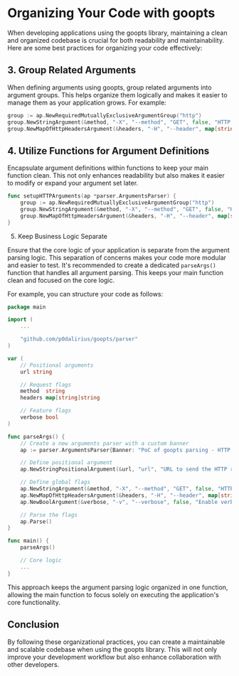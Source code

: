 # Organizing Your Code with goopts

When developing applications using the goopts library, maintaining a clean and organized codebase is crucial for both readability and maintainability. Here are some best practices for organizing your code effectively:

## 3. Group Related Arguments

When defining arguments using goopts, group related arguments into argument groups. This helps organize them logically and makes it easier to manage them as your application grows. For example:

```go
group := ap.NewRequiredMutuallyExclusiveArgumentGroup("http")
group.NewStringArgument(&method, "-X", "--method", "GET", false, "HTTP method.")
group.NewMapOfHttpHeadersArgument(&headers, "-H", "--header", map[string]string{}, false, "HTTP headers.")
```

## 4. Utilize Functions for Argument Definitions

Encapsulate argument definitions within functions to keep your main function clean. This not only enhances readability but also makes it easier to modify or expand your argument set later.

```go
func setupHTTPArguments(ap *parser.ArgumentsParser) {
	group := ap.NewRequiredMutuallyExclusiveArgumentGroup("http")
	group.NewStringArgument(&method, "-X", "--method", "GET", false, "HTTP method.")
	group.NewMapOfHttpHeadersArgument(&headers, "-H", "--header", map[string]string{}, false, "HTTP headers.")
}
```

5. Keep Business Logic Separate

Ensure that the core logic of your application is separate from the argument parsing logic. This separation of concerns makes your code more modular and easier to test. It's recommended to create a dedicated `parseArgs()` function that handles all argument parsing. This keeps your main function clean and focused on the core logic.

For example, you can structure your code as follows:

```go
package main

import (
    ...

	"github.com/p0dalirius/goopts/parser"
)

var (
	// Positional arguments
	url string

	// Request flags
	method  string
	headers map[string]string

	// Feature flags
	verbose bool
)

func parseArgs() {
	// Create a new arguments parser with a custom banner
	ap := parser.ArgumentsParser{Banner: "PoC of goopts parsing - HTTP request example v1.0 - by @podalirius_"}

	// Define positional argument
	ap.NewStringPositionalArgument(&url, "url", "URL to send the HTTP request to.")

	// Define global flags
	ap.NewStringArgument(&method, "-X", "--method", "GET", false, "HTTP request method (e.g., GET, POST, PUT, DELETE).")
	ap.NewMapOfHttpHeadersArgument(&headers, "-H", "--header", map[string]string{}, false, "Header for the request (can be specified multiple times). Example: -H 'Authorization: Bearer token'")
	ap.NewBoolArgument(&verbose, "-v", "--verbose", false, "Enable verbose mode to see detailed request and response information.")

	// Parse the flags
	ap.Parse()
}

func main() {
	parseArgs()

	// Core logic
	...
}
```

This approach keeps the argument parsing logic organized in one function, allowing the main function to focus solely on executing the application's core functionality.

## Conclusion

By following these organizational practices, you can create a maintainable and scalable codebase when using the goopts library. This will not only improve your development workflow but also enhance collaboration with other developers.